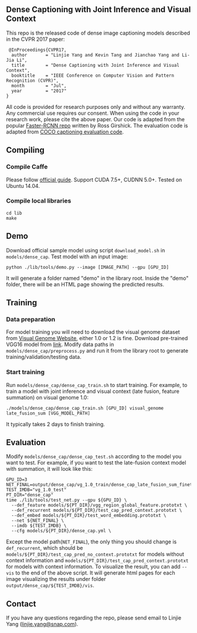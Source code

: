 ## Dense Captioning with Joint Inference and Visual Context ##
This repo is the released code of dense image captioning models described in the CVPR 2017 paper:
```
 @InProceedings{CVPR17,
  author       = "Linjie Yang and Kevin Tang and Jianchao Yang and Li-Jia Li",
  title        = "Dense Captioning with Joint Inference and Visual Context",
  booktitle    = "IEEE Conference on Computer Vision and Pattern Recognition (CVPR)",
  month        = "Jul",
  year         = "2017"
}
```
All code is provided for research purposes only and without any warranty. Any commercial use requires our consent. When using the code in your research work, please cite the above paper.
Our code is adapted from the popular [Faster-RCNN repo](https://github.com/rbgirshick/py-faster-rcnn) written by Ross Girshick. The evaluation code is adapted from [COCO captioning evaluation code](https://github.com/tylin/coco-caption).


## Compiling ##

### Compile Caffe ###
Please follow [official guide](http://caffe.berkeleyvision.org/). Support CUDA 7.5+, CUDNN 5.0+. Tested on Ubuntu 14.04.
### Compile local libraries ###
```
cd lib
make
```
## Demo ##
Download official sample model using script `download_model.sh` in `models/dense_cap`.
Test model with an input image:
```
python ./lib/tools/demo.py --image [IMAGE_PATH] --gpu [GPU_ID]
```
It will generate a folder named "demo" in the library root. Inside the "demo" folder, there will be an HTML page showing the predicted results.
## Training ##
### Data preparation ###
For model training you will need to download the visual genome dataset from [Visual Genome Website](http://visualgenome.org/api/v0/api_home.html), either 1.0 or 1.2 is fine.
Download pre-trained VGG16 model from [link](http://www.robots.ox.ac.uk/~vgg/software/very_deep/caffe/VGG_ILSVRC_16_layers.caffemodel).
Modify data paths in `models/dense_cap/preprocess.py` and run it from the library root to generate training/validation/testing data.

### Start training ###
Run `models/dense_cap/dense_cap_train.sh` to start training. For example, to train a model with joint inference and visual context (late fusion, feature summation) on visual genome 1.0:
```
./models/dense_cap/dense_cap_train.sh [GPU_ID] visual_genome late_fusion_sum [VGG_MODEL_PATH] 
```
It typically takes 2 days to finish training.
## Evaluation ##
Modify `models/dense_cap/dense_cap_test.sh` according to the model you want to test. For example, if you want to test the late-fusion context model with summation, it will look like this:
```
GPU_ID=3
NET_FINAL=output/dense_cap/vg_1.0_train/dense_cap_late_fusion_sum_finetune_iter_200000.caffemodel
TEST_IMDB="vg_1.0_test"
PT_DIR="dense_cap"
time ./lib/tools/test_net.py --gpu ${GPU_ID} \
  --def_feature models/${PT_DIR}/vgg_region_global_feature.prototxt \
  --def_recurrent models/${PT_DIR}/test_cap_pred_context.prototxt \
  --def_embed models/${PT_DIR}/test_word_embedding.prototxt \
  --net ${NET_FINAL} \
  --imdb ${TEST_IMDB} \
  --cfg models/${PT_DIR}/dense_cap.yml \
```
Except the model path(`NET_FINAL`), the only thing you should change is `def_recurrent`, which should be `models/${PT_DIR}/test_cap_pred_no_context.prototxt` for models without context information and `models/${PT_DIR}/test_cap_pred_context.prototxt` for models with context information.
To visualize the result, you can add `--vis` to the end of the above script. It will generate html pages for each image visualizing the results under folder `output/dense_cap/${TEST_IMDB}/vis`.

## Contact ##
If you have any questions regarding the repo, please send email to Linjie Yang (linjie.yang@snap.com).
